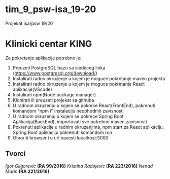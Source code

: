 # tim_9_psw-isa_19-20
Projekat isa/psw 19/20

# Klinicki centar KING
Za pokretanje aplikacije potrebno je:
1) Preuzeti PostgreSQL bazu sa sledeceg linka (https://www.postgresql.org/download/)
2) Instalirati radno okruzenje u kojem je moguce pokretanje maven projekta
3) Instalirati radno okruzenje u kojem je moguce pokretanje React aplikacije(VScode)
4) Instalirati npm(Node package manager)
5) Klonirati ili preuzeti projekat sa githuba
6) U radnom okruzenju u kojem se pokrece React(FrontEnd), pokrenuti komandom "npm i" instalaciju neophodnih zavisnosti
7) U radnom okruzenju u kojem se pokrece Spring Boot Aplikacija(BackEnd), importovati sve potrebne maven zavisnosti
8) Pokrenuti aplikacije u radnim okruzenjima, npm start za React aplikaciju, Spring Boot aplikaciju pokrenuti komandom run
9) Otvoriti browser i u url navesti localhost:3000


## Tvorci
*Igor Gligorevic* **(RA 99/2016)**
*Kristina Radojevic* **(RA 223/2016)**
*Nenad Marin* **(RA 221/2016)**
